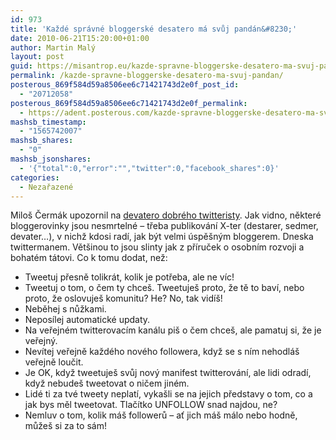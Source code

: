 ```yaml
---
id: 973
title: 'Každé správné bloggerské desatero má svůj pandán&#8230;'
date: 2010-06-21T15:20:00+01:00
author: Martin Malý
layout: post
guid: https://misantrop.eu/kazde-spravne-bloggerske-desatero-ma-svuj-pandan/
permalink: /kazde-spravne-bloggerske-desatero-ma-svuj-pandan/
posterous_869f584d59a8506ee6c71421743d2e0f_post_id:
  - "20712058"
posterous_869f584d59a8506ee6c71421743d2e0f_permalink:
  - https://adent.posterous.com/kazde-spravne-bloggerske-desatero-ma-svuj-pan
mashsb_timestamp:
  - "1565742007"
mashsb_shares:
  - "0"
mashsb_jsonshares:
  - '{"total":0,"error":"","twitter":0,"facebook_shares":0}'
categories:
  - Nezařazené
---
```

Miloš Čermák upozornil na [devatero dobrého twitteristy](https://www.mediar.cz/nova-media/co-delat-a-co-ne-aneb-devatero-dobreho-twitteroholika/). Jak vidno, některé bloggerovinky jsou nesmrtelné &#8211; třeba publikování X-ter (destarer, sedmer, devater&#8230;), v nichž kdosi radí, jak být velmi úspěšným bloggerem. Dneska twittermanem. Většinou to jsou slinty jak z příruček o osobním rozvoji a bohatém tátovi. Co k tomu dodat, než:

  * Tweetuj přesně tolikrát, kolik je potřeba, ale ne víc!
  * Tweetuj o tom, o čem ty chceš. Tweetuješ proto, že tě to baví, nebo proto, že oslovuješ komunitu? He? No, tak vidíš!
  * Neběhej s nůžkami.
  * Neposílej automatické updaty.
  * Na veřejném twitterovacím kanálu piš o čem chceš, ale pamatuj si, že je veřejný.
  * Nevítej veřejně každého nového followera, když se s ním nehodláš veřejně loučit.
  * Je OK, když tweetuješ svůj nový manifest twitterování, ale lidi odradí, když nebudeš tweetovat o ničem jiném.
  * Lidé ti za tvé tweety neplatí, vykašli se na jejich představy o tom, co a jak bys měl tweetovat. Tlačítko UNFOLLOW snad najdou, ne?
  * Nemluv o tom, kolik máš followerů &#8211; ať jich máš málo nebo hodně, můžeš si za to sám!

 